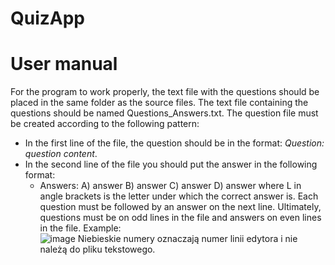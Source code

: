# QuizApp
 
# **User manual**
For the program to work properly, the text file with the questions should be placed in the same folder as the source files.
The text file containing the questions should be named Questions_Answers.txt.
The question file must be created according to the following pattern:
  - In the first line of the file, the question should be in the format: *Question: question content*.
  - In the second line of the file you should put the answer in the following format:
    - <L> Answers: A) answer B) answer C) answer D) answer
    where L in angle brackets is the letter under which the correct answer is.
Each question must be followed by an answer on the next line. Ultimately, questions must be on odd lines in the file and answers on even lines in the file.
Example:  
![image](https://user-images.githubusercontent.com/38226349/157452458-3b67403e-9dcb-46d8-9698-9ca31a9da7cd.png)
Niebieskie numery oznaczają numer linii edytora i nie należą do pliku tekstowego.
